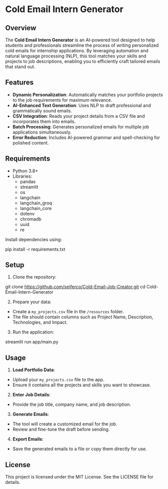 # Cold Email Intern Generator

## Overview

The **Cold Email Intern Generator** is an AI-powered tool designed to help students and professionals streamline the process of writing personalized cold emails for internship applications. By leveraging automation and natural language processing (NLP), this tool matches your skills and projects to job descriptions, enabling you to efficiently craft tailored emails that stand out.

## Features

- **Dynamic Personalization**: Automatically matches your portfolio projects to the job requirements for maximum relevance.
- **AI-Enhanced Text Generation**: Uses NLP to draft professional and grammatically sound emails.
- **CSV Integration**: Reads your project details from a CSV file and incorporates them into emails.
- **Batch Processing**: Generates personalized emails for multiple job applications simultaneously.
- **Error Reduction**: Includes AI-powered grammar and spell-checking for polished content.

## Requirements

- Python 3.8+
- Libraries:
  - pandas
  - streamlit
  - os
  - langchain
  - langchain_groq
  - langchain_core
  - dotenv
  - chromadb
  - uuid
  - re

Install dependencies using:

pip install -r requirements.txt

## Setup

1. Clone the repository:

git clone https://github.com/seiferco/Cold-Email-Job-Creator.git cd Cold-Email-Intern-Generator

2. Prepare your data:
- Create a `my_projects.csv` file in the `/resources` folder.
- The file should contain columns such as Project Name, Description, Technologies, and Impact.

3. Run the application:

streamlit run app/main.py

## Usage

1. **Load Portfolio Data**:
- Upload your `my_projects.csv` file to the app.
- Ensure it contains all the projects and skills you want to showcase.

2. **Enter Job Details**:
- Provide the job title, company name, and job description.

3. **Generate Emails**:
- The tool will create a customized email for the job.
- Review and fine-tune the draft before sending.

4. **Export Emails**:
- Save the generated emails to a file or copy them directly for use.

## License

This project is licensed under the MIT License. See the LICENSE file for details.
